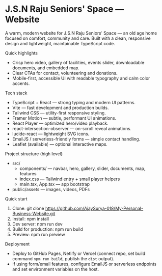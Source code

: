 # J.S.N Raju Seniors' Space — Website

A warm, modern website for J.S.N Raju Seniors' Space — an old age home focused on comfort, community and care. Built with a clean, responsive design and lightweight, maintainable TypeScript code.


Quick highlights
- Crisp hero video, gallery of facilities, events slider, downloadable documents, and embedded map.
- Clear CTAs for contact, volunteering and donations.
- Mobile-first, accessible UI with readable typography and calm color accents.

Tech stack
- TypeScript + React — strong typing and modern UI patterns.
- Vite — fast development and production builds.
- Tailwind CSS — utility-first responsive styling.
- Framer Motion — subtle, performant UI animations.
- React Player — optimized hero/video playback.
- react-intersection-observer — on-scroll reveal animations.
- lucide-react — lightweight SVG icons.
- EmailJS / serverless-friendly forms — simple contact handling.
- Leaflet (available) — optional interactive maps.

Project structure (high level)
- src/
  - components/ — navbar, hero, gallery, slider, documents, map, features
  - index.css — Tailwind entry + small player helpers
  - main.tsx, App.tsx — app bootstrap
- public/assets — images, videos, PDFs

Quick start
1. Clone:
   git clone https://github.com/AjaySurya-018/My-Personal-Business-Website.git
2. Install:
   npm install
3. Dev server:
   npm run dev
4. Build for production:
   npm run build
5. Preview:
   npm run preview

Deployment
- Deploy to GitHub Pages, Netlify or Vercel (connect repo, set build command `npm run build`, publish the `dist` output).
- If using form/email features, configure EmailJS or serverless endpoints and set environment variables on the host.
